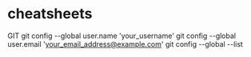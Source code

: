 # cheatsheets
GIT
git config --global user.name 'your_username'
git config --global user.email 'your_email_address@example.com'
git config --global --list
